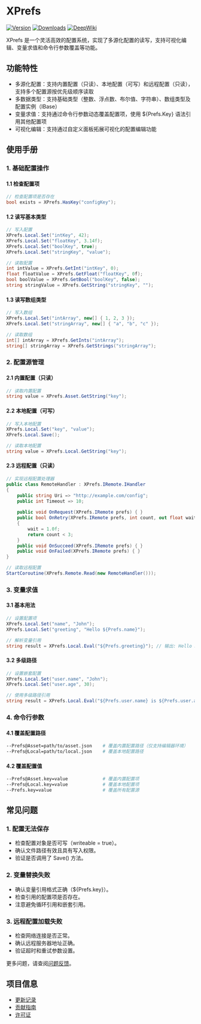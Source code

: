 # XPrefs

[![Version](https://img.shields.io/npm/v/org.eframework.u3d.util)](https://www.npmjs.com/package/org.eframework.u3d.util)
[![Downloads](https://img.shields.io/npm/dm/org.eframework.u3d.util)](https://www.npmjs.com/package/org.eframework.u3d.util)
[![DeepWiki](https://img.shields.io/badge/DeepWiki-Explore-blue)](https://deepwiki.com/eframework-org/U3D.UTIL)

XPrefs 是一个灵活高效的配置系统，实现了多源化配置的读写，支持可视化编辑、变量求值和命令行参数覆盖等功能。

## 功能特性

- 多源化配置：支持内置配置（只读）、本地配置（可写）和远程配置（只读），支持多个配置源按优先级顺序读取
- 多数据类型：支持基础类型（整数、浮点数、布尔值、字符串）、数组类型及配置实例（IBase）
- 变量求值：支持通过命令行参数动态覆盖配置项，使用 ${Prefs.Key} 语法引用其他配置项
- 可视化编辑：支持通过自定义面板拓展可视化的配置编辑功能

## 使用手册

### 1. 基础配置操作

#### 1.1 检查配置项
```csharp
// 检查配置项是否存在
bool exists = XPrefs.HasKey("configKey");
```

#### 1.2 读写基本类型
```csharp
// 写入配置
XPrefs.Local.Set("intKey", 42);
XPrefs.Local.Set("floatKey", 3.14f);
XPrefs.Local.Set("boolKey", true);
XPrefs.Local.Set("stringKey", "value");

// 读取配置
int intValue = XPrefs.GetInt("intKey", 0);
float floatValue = XPrefs.GetFloat("floatKey", 0f);
bool boolValue = XPrefs.GetBool("boolKey", false);
string stringValue = XPrefs.GetString("stringKey", "");
```

#### 1.3 读写数组类型
```csharp
// 写入数组
XPrefs.Local.Set("intArray", new[] { 1, 2, 3 });
XPrefs.Local.Set("stringArray", new[] { "a", "b", "c" });

// 读取数组
int[] intArray = XPrefs.GetInts("intArray");
string[] stringArray = XPrefs.GetStrings("stringArray");
```

### 2. 配置源管理

#### 2.1 内置配置（只读）
```csharp
// 读取内置配置
string value = XPrefs.Asset.GetString("key");
```

#### 2.2 本地配置（可写）
```csharp
// 写入本地配置
XPrefs.Local.Set("key", "value");
XPrefs.Local.Save();

// 读取本地配置
string value = XPrefs.Local.GetString("key");
```

#### 2.3 远程配置（只读）
```csharp
// 实现远程配置处理器
public class RemoteHandler : XPrefs.IRemote.IHandler
{
    public string Uri => "http://example.com/config";
    public int Timeout => 10;
    
    public void OnRequest(XPrefs.IRemote prefs) { }
    public bool OnRetry(XPrefs.IRemote prefs, int count, out float wait)
    {
        wait = 1.0f;
        return count < 3;
    }
    public void OnSucceed(XPrefs.IRemote prefs) { }
    public void OnFailed(XPrefs.IRemote prefs) { }
}

// 读取远程配置
StartCoroutine(XPrefs.Remote.Read(new RemoteHandler()));
```

### 3. 变量求值

#### 3.1 基本用法
```csharp
// 设置配置项
XPrefs.Local.Set("name", "John");
XPrefs.Local.Set("greeting", "Hello ${Prefs.name}");

// 解析变量引用
string result = XPrefs.Local.Eval("${Prefs.greeting}"); // 输出: Hello John
```

#### 3.2 多级路径
```csharp
// 设置嵌套配置
XPrefs.Local.Set("user.name", "John");
XPrefs.Local.Set("user.age", 30);

// 使用多级路径引用
string result = XPrefs.Local.Eval("${Prefs.user.name} is ${Prefs.user.age}");
```

### 4. 命令行参数

#### 4.1 覆盖配置路径
```bash
--Prefs@Asset=path/to/asset.json    # 覆盖内置配置路径（仅支持编辑器环境）
--Prefs@Local=path/to/local.json    # 覆盖本地配置路径
```

#### 4.2 覆盖配置值
```bash
--Prefs@Asset.key=value             # 覆盖内置配置项
--Prefs@Local.key=value             # 覆盖本地配置项
--Prefs.key=value                   # 覆盖所有配置源
```

## 常见问题

### 1. 配置无法保存
- 检查配置对象是否可写（writeable = true）。
- 确认文件路径有效且具有写入权限。
- 验证是否调用了 Save() 方法。

### 2. 变量替换失败
- 确认变量引用格式正确（${Prefs.key}）。
- 检查引用的配置项是否存在。
- 注意避免循环引用和嵌套引用。

### 3. 远程配置加载失败
- 检查网络连接是否正常。
- 确认远程服务器地址正确。
- 验证超时和重试参数设置。

更多问题，请查阅[问题反馈](../CONTRIBUTING.md#问题反馈)。

## 项目信息

- [更新记录](../CHANGELOG.md)
- [贡献指南](../CONTRIBUTING.md)
- [许可证](../LICENSE.md) 